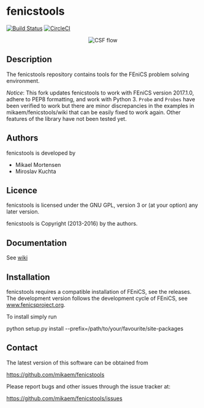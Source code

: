fenicstools
===========

[![Build Status](https://travis-ci.org/mikaem/fenicstools.svg?branch=master)](https://travis-ci.org/mikaem/fenicstools)
[![CircleCI](https://circleci.com/gh/mikaem/fenicstools/tree/master.svg?style=svg)](https://circleci.com/gh/mikaem/fenicstools/tree/master)

<p align="center">
  <img src="https://www.dropbox.com/s/bol4v776lhugiyn/csf_sliced2.png?dl=1" alt="CSF flow"/>
</p>

Description
-----------

The fenicstools repository contains tools for the FEniCS problem solving environment. 

_Notice_: This fork updates fenicstools to work with FEniCS version 2017.1.0, adhere to PEP8 formatting, and work with Python 3.  `Probe` and `Probes` have been verified to work but there are minor discrepancies in the examples in mikaem/fenicstools/wiki that can be easily fixed to work again.  Other features of the library have not been tested yet.


Authors
-------

fenicstools is developed by

  * Mikael Mortensen
  * Miroslav Kuchta

Licence
-------

fenicstools is licensed under the GNU GPL, version 3 or (at your option) any
later version.

fenicstools is Copyright (2013-2016) by the authors.

Documentation
-------------

See [wiki](https://github.com/mikaem/fenicstools/wiki)

Installation
------------

fenicstools requires a compatible installation of FEniCS, see the releases.
The development version follows the development cycle of FEniCS, see 
www.fenicsproject.org.

To install simply run

  python setup.py install --prefix=/path/to/your/favourite/site-packages

Contact
-------

The latest version of this software can be obtained from

  https://github.com/mikaem/fenicstools

Please report bugs and other issues through the issue tracker at:

  https://github.com/mikaem/fenicstools/issues

